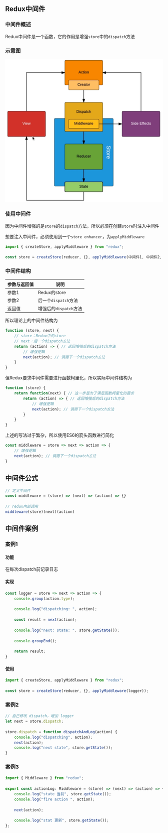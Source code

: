 ## Redux中间件

### 中间件概述

Redux中间件是一个函数，它的作用是增强`store`中的`dispatch`方法

### 示意图

![](./images/image-20200805181448489.png)

### 使用中间件

因为中间件增强的是`store`的`dispatch`方法，所以必须在创建`store`时注入中间件

想要注入中间件，必须使用到一个`store enhancer`，为`applyMiddleware`

```js
import { createStore, applyMiddleware } from "redux";

const store = createStore(reducer, {}, applyMiddleware(中间件1, 中间件2, ..., 中间件n));
```

### 中间件结构

| 参数与返回值 | 说明                   |
| ------------ | ---------------------- |
| 参数1        | Redux的store           |
| 参数2        | 后一个`dispatch`方法   |
| 返回值       | 增强后的`dispatch`方法 |

所以理论上的中间件结构为

```js
function (store, next) {
    // store：Redux中的store
    // next：后一个dispatch方法
    return (action) => { // 返回增强后的dispatch方法
    	// 增强逻辑
        next(action); // 调用下一个dispatch方法
    }
}
```

但Redux要求中间件需要进行函数柯里化，所以实际中间件结构为

```js
function (store) {
    return function(next) { // 这一步是为了满足函数柯里化的要求
        return (action) => { // 返回增强后的dispatch方法
            // 增强逻辑
            next(action); // 调用下一个dispatch方法
    	}
    }
}
```

上述的写法过于繁杂，所以使用ES6的箭头函数进行简化

```js
const middleware = store => next => action => {
    // 增强逻辑
    next(action); // 调用下一个dispatch方法
}
```



## 中间件公式

```js
// 定义中间件
const middleware = (store) => (next) => (action) => {}

// redux内部调用
middleware(store)(next)(action)
```





## 中间件案例

### 案例1

#### 功能

在每次dispatch前记录日志

#### 实现

```js
const logger = store => next => action => {
    console.group(action.type);
    
    console.log("dispatching: ", action);
    
    const result = next(action);
    
    console.log("next: state: ", store.getState());
    
    console.groupEnd();
    
    return result;
}
```

#### 使用

```js
import { createStore, applyMiddleware } from "redux";

const store = createStore(reducer, {}, applyMiddleware(logger));
```

### 案例2

```js
// 自己修改 dispatch，增加 logger
let next = store.dispatch;

store.dispatch = function dispatchAndLog(action) {
    console.log("dispatching", action);
    next(action);
    console.log("next state", store.getState());
}
```

### 案例3

```js
import { Middleware } from "redux";

export const actionLog: Middleware = (store) => (next) => (action) => {
	console.log("state 当前", store.getState());
	console.log("fire action ", action);

	next(action);

	console.log("stat 更新", store.getState());
};
```

